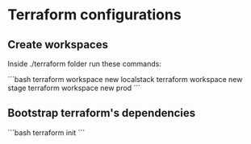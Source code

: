 
# Terraform configurations

## Create workspaces

Inside ./terraform folder run these commands:

´´´bash
terraform workspace new localstack
terraform workspace new stage
terraform workspace new prod
´´´

## Bootstrap terraform's dependencies

´´´bash
terraform init
´´´
